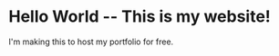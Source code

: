 <!DOCTYPE html>
<html>
  <head>
    <meta charset="utf-8">
    <title>Kate</title>
  </head>
  <body>
    <h1>Hello World -- This is my website!</h1>
    <p>I'm making this to host my portfolio for free.</p>
  </body>
</html>
